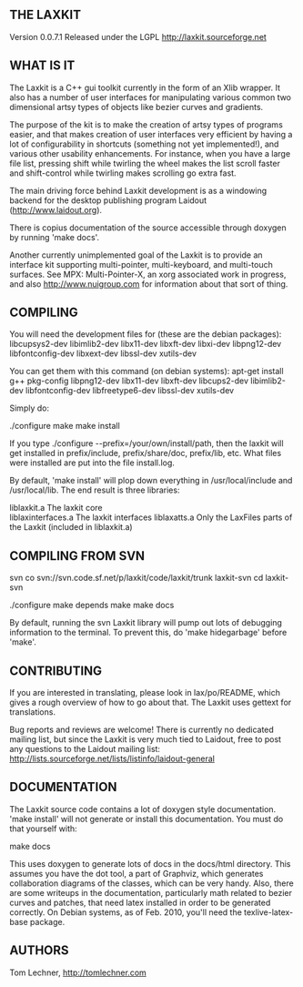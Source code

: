 
THE LAXKIT
---------------
Version 0.0.7.1
Released under the LGPL
http://laxkit.sourceforge.net


WHAT IS IT
----------
The Laxkit is a C++ gui toolkit currently in the form of an Xlib wrapper.
It also has a number of user interfaces for manipulating various common two 
dimensional artsy types of objects like bezier curves and gradients.

The purpose of the kit is to make the creation of artsy types of programs
easier, and that makes creation of user interfaces very efficient by having
a lot of configurability in shortcuts (something not yet implemented!),
and various other usability enhancements.
For instance, when you have a large file list, pressing shift while 
twirling the wheel makes the list scroll faster and shift-control while
twirling makes scrolling go extra fast.

The main driving force behind Laxkit development is as a windowing
backend for the desktop publishing program Laidout (http://www.laidout.org).

There is copius documentation of the source accessible through doxygen by 
running 'make docs'.

Another currently unimplemented goal of the Laxkit is to provide an interface
kit supporting multi-pointer, multi-keyboard, and multi-touch surfaces.
See MPX: Multi-Pointer-X, an xorg associated work in progress, and also
http://www.nuigroup.com for information about that sort of thing.


COMPILING
---------
You will need the development files for (these are the debian packages):
  libcupsys2-dev
  libimlib2-dev
  libx11-dev
  libxft-dev
  libxi-dev
  libpng12-dev
  libfontconfig-dev 
  libxext-dev
  libssl-dev
  xutils-dev
 
You can get them with this command (on debian systems):
apt-get install g++ pkg-config libpng12-dev libx11-dev libxft-dev libcups2-dev libimlib2-dev libfontconfig-dev libfreetype6-dev libssl-dev xutils-dev

Simply do:

./configure
make
make install

If you type ./configure --prefix=/your/own/install/path, then the laxkit will get
installed in prefix/include, prefix/share/doc, prefix/lib, etc.
What files were installed are put into the file install.log.

By default, 'make install' will plop down everything in /usr/local/include and 
/usr/local/lib. The end result is three libraries:

liblaxkit.a        The laxkit core      
liblaxinterfaces.a The laxkit interfaces
liblaxatts.a       Only the LaxFiles parts of the Laxkit (included in liblaxkit.a)


COMPILING FROM SVN
------------------
 svn co svn://svn.code.sf.net/p/laxkit/code/laxkit/trunk laxkit-svn
 cd laxkit-svn

 ./configure
 make depends
 make
 make docs

By default, running the svn Laxkit library will pump out lots of debugging information 
to the terminal. To prevent this, do 'make hidegarbage' before 'make'.


CONTRIBUTING
------------
If you are interested in translating, please look in lax/po/README, which gives
a rough overview of how to go about that. The Laxkit uses gettext for translations.

Bug reports and reviews are welcome!
There is currently no dedicated mailing list, but since the Laxkit is very much tied
to Laidout, free to post any questions to the Laidout mailing list:
 http://lists.sourceforge.net/lists/listinfo/laidout-general


DOCUMENTATION
-------------
The Laxkit source code contains a lot of doxygen style documentation.
'make install' will not generate or install this documentation. 
You must do that yourself with:

make docs

This uses doxygen to generate lots of docs in the docs/html directory. This assumes you
have the dot tool, a part of Graphviz, which generates collaboration diagrams of the classes,
which can be very handy. Also, there are some writeups in the documentation, particularly math 
related to bezier curves and patches, that need latex installed in order to be generated 
correctly. On Debian systems, as of Feb. 2010, you'll need the texlive-latex-base package.


AUTHORS
-------
Tom Lechner, http://tomlechner.com

